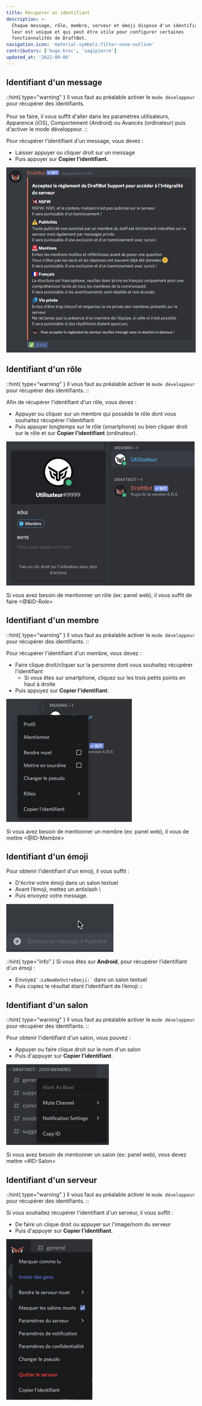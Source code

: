 ```yaml
---
title: Récupérer un identifiant
description: >-
  Chaque message, rôle, membre, serveur et émoji dispose d'un identifiant qui
  leur est unique et qui peut être utile pour configurer certaines
  fonctionnalités de DraftBot.
navigation.icon: 'material-symbols:filter-none-outline'
contributors: ['hugo-broc', 'sagipierre']
updated_at: '2022-09-06'
---
```


## Identifiant d'un message <a href="#message" id="message"></a>

::hint{ type="warning" }
Il vous faut au préalable activer le `mode développeur` pour récupérer des identifiants.\
\
Pour se faire, il vous suffit d'aller dans les paramètres utilisateurs, Apparence (iOS), Comportement (Android) ou Avancés (ordinateur) puis d'activer le mode développeur.
::

Pour récupérer l'identifiant d'un message, vous devez :&#x20;

* Laisser appuyer ou cliquer droit sur un message
* Puis appuyer sur **Copier l'identifiant.**

![Exemple de récupération sur ordinateur de l'identifiant d'un message](/.assets/autres/message_id.gif)

## Identifiant d'un rôle

::hint{ type="warning" }
Il vous faut au préalable activer le `mode développeur` pour récupérer des identifiants.
::

Afin de récupérer l'identifiant d'un rôle, vous devez :

* Appuyer ou cliquer sur un membre qui possède le rôle dont vous souhaitez récupérer l'identifiant
* Puis appuyer longtemps sur le rôle (smartphone) ou bien cliquer droit sur le rôle et sur **Copier l'identifiant** (ordinateur).

![Exemple de récupération sur ordinateur de l'identifiant d'un rôle](/.assets/autres/role_id.gif)

Si vous avez besoin de mentionner un rôle (ex: panel web), il vous suffit de faire <@\&ID-Role>

## Identifiant d'un membre

::hint{ type="warning" }
ll vous faut au préalable activer le `mode développeur` pour récupérer des identifiants.
::

Pour récupérer l'identifiant d'un membre, vous devez :

* Faire clique droit/cliquer sur la personne dont vous souhaitez récupérer l'identifiant
  * Si vous êtes sur smartphone, cliquez sur les trois petits points en haut à droite
* Puis appuyez sur **Copier l'identifiant**.

![Exemple de récupération sur ordinateur de l'identifiant d'un membre](/.assets/autres/member_id.gif)

Si vous avez besoin de mentionner un membre (ex: panel web), il vous de mettre <@ID-Membre>

## Identifiant d'un émoji

Pour obtenir l'identifiant d'un émoji, il vous suffit :&#x20;

* D'écrire votre émoji dans un salon textuel
* Avant l’émoji, mettez un antislash \\
* Puis envoyez votre message.

![Exemple de récupération sur ordinateur de l'identifiant d'un émoji](/.assets/autres/emoji_id.gif)

::hint{ type="info" }
Si vous êtes sur **Android**, pour récupérer l'identifiant d'un émoji :&#x20;

* Envoyez`` `:LeNomDeVotreEmoji:` `` dans un salon textuel
* Puis copiez le résultat étant l'identifiant de l’émoji
::

## Identifiant d'un salon

::hint{ type="warning" }
ll vous faut au préalable activer le `mode développeur` pour récupérer des identifiants.
::

Pour obtenir l'identifiant d'un salon, vous pouvez :&#x20;

* Appuyer ou faire clique droit sur le nom d'un salon
* Puis d'appuyer sur **Copier l'identifiant**.

![Exemple de récupération sur ordinateur de l'identifiant d'un salon](/.assets/autres/channel_id.gif)

Si vous avez besoin de mentionner un salon (ex: panel web), vous devez mettre <#ID-Salon>

## Identifiant d'un serveur

::hint{ type="warning" }
ll vous faut au préalable activer le `mode développeur` pour récupérer des identifiants.
::

Si vous souhaitez récupérer l'identifiant d'un serveur, il vous suffit :

* De faire un clique droit ou appuyer sur l'image/nom du serveur
* Puis d'appuyer sur **Copier l'identifiant**.

![Exemple de récupération sur ordinateur de l'identifiant d'un serveur](/.assets/autres/guild_id.gif)
